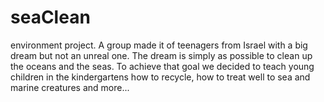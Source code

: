 # seaClean
environment project.
A group made it of teenagers from Israel with a big dream but not an unreal one.
The dream is simply as possible to clean up the oceans and the seas.
To achieve that goal we decided to teach young children in the kindergartens how to recycle, how to treat well to sea and marine creatures and more...
